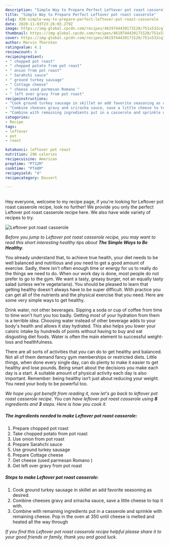 ```yaml
---
description: "Simple Way to Prepare Perfect Leftover pot roast casserole"
title: "Simple Way to Prepare Perfect Leftover pot roast casserole"
slug: 938-simple-way-to-prepare-perfect-leftover-pot-roast-casserole
date: 2020-11-03T23:26:03.279Z
image: https://img-global.cpcdn.com/recipes/4619744439173120/751x532cq70/leftover-pot-roast-casserole-recipe-main-photo.jpg
thumbnail: https://img-global.cpcdn.com/recipes/4619744439173120/751x532cq70/leftover-pot-roast-casserole-recipe-main-photo.jpg
cover: https://img-global.cpcdn.com/recipes/4619744439173120/751x532cq70/leftover-pot-roast-casserole-recipe-main-photo.jpg
author: Marvin Thornton
ratingvalue: 4.1
reviewcount: 4
recipeingredient:
- " chopped pot roast"
- " chopped potato from pot roast"
- " onion from pot roast"
- " Sarahchi sauce"
- " ground turkey sausage"
- " Cottage cheese"
- " cheese used parmesan Romano "
- " left over gravy from pot roast"
recipeinstructions:
- "Cook ground turkey sausage in skillet an add favorite seasoning as desired."
- "Combine cheeses gravy and sriracha sauce, save a little cheese to top it with."
- "Combine with remaining ingredients put in a casserole and sprinkle with remaining cheese. Pop in the oven at 350 until cheese is melted and heated all the way through"
categories:
- Recipe
tags:
- leftover
- pot
- roast

katakunci: leftover pot roast 
nutrition: 296 calories
recipecuisine: American
preptime: "PT32M"
cooktime: "PT48M"
recipeyield: "4"
recipecategory: Dessert

---
```

<br>
Hey everyone, welcome to my recipe page, if you're looking for Leftover pot roast casserole recipe, look no further! We provide you only the perfect Leftover pot roast casserole recipe here. We also have wide variety of recipes to try.
<br>


![Leftover pot roast casserole](https://img-global.cpcdn.com/recipes/4619744439173120/751x532cq70/leftover-pot-roast-casserole-recipe-main-photo.jpg)

<i>Before you jump to Leftover pot roast casserole recipe, you may want to read this short interesting healthy tips about <strong>The Simple Ways to Be Healthy</strong>.</i>

You already understand that, to achieve true health, your diet needs to be well balanced and nutritious and you need to get a good amount of exercise. Sadly, there isn't often enough time or energy for us to really do the things we need to do. When our work day is done, most people do not prefer to go to the gym. We want a tasty, greasy burger, not an equally tasty salad (unless we’re vegetarians). You should be pleased to learn that getting healthy doesn't always have to be super difficult. With practice you can get all of the nutrients and the physical exercise that you need. Here are some very simple ways to get healthy.

Drink water, not other beverages. Sipping a soda or cup of coffee from time to time won't hurt you too badly. Getting most of your hydration from them is a terrible idea. Choosing water instead of other beverage adds to your body's health and allows it stay hydrated. This also helps you lower your caloric intake by hundreds of points without having to buy and eat disgusting diet foods. Water is often the main element to successful weight-loss and healthfulness.

There are all sorts of activities that you can do to get healthy and balanced. Not all of them demand fancy gym memberships or restricted diets. Little things, when done every single day, can do plenty to make it easier to get healthy and lose pounds. Being smart about the decisions you make each day is a start. A suitable amount of physical activity each day is also important. Remember: being healthy isn’t just about reducing your weight. You need your body to be powerful too. 


<i>We hope you got benefit from reading it, now let's go back to leftover pot roast casserole recipe. You can have leftover pot roast casserole using <strong>8</strong> ingredients and <strong>3</strong> steps. Here is how you cook it.
</i>

##### The ingredients needed to make Leftover pot roast casserole:

1. Prepare  chopped pot roast
1. Take  chopped potato from pot roast
1. Use  onion from pot roast
1. Prepare  Sarahchi sauce
1. Use  ground turkey sausage
1. Prepare  Cottage cheese
1. Get  cheese (used parmesan Romano )
1. Get  left over gravy from pot roast


##### Steps to make Leftover pot roast casserole:

1. Cook ground turkey sausage in skillet an add favorite seasoning as desired.
1. Combine cheeses gravy and sriracha sauce, save a little cheese to top it with.
1. Combine with remaining ingredients put in a casserole and sprinkle with remaining cheese. Pop in the oven at 350 until cheese is melted and heated all the way through


<i>If you find this Leftover pot roast casserole recipe helpful please share it to your good friends or family, thank you and good luck.</i>
